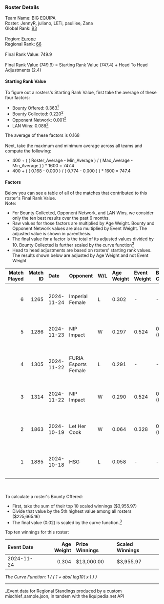### Roster Details<br />
Team Name: BIG EQUIPA<br />
Roster: JennyR, juliano, LETi, pauliiee, Zana<br />
Global Rank: [93](../../standings_global_2025_04_07.md)<br />
<br />
Region: [Europe]( ../../standings_europe_2025_04_07.md)<br />
Regional Rank: [66]( ../../standings_europe_2025_04_07.md)<br />
<br />
Final Rank Value:  749.9<br />
<br />
Final Rank Value (749.9) = Starting Rank Value (747.4) + Head To Head Adjustments (2.4)<br />

#### Starting Rank Value<br />
To figure out a rosters's Starting Rank Value, first take the average of these four factors:<br />
- Bounty Offered: 0.363[<sup>1</sup>](#table2)
- Bounty Collected: 0.220[<sup>2</sup>](#table1)
- Opponent Network: 0.001[<sup>2</sup>](#table1)
- LAN Wins: 0.088[<sup>2</sup>](#table1)

The average of these factors is 0.168<br />
<br />
Next, take the maximum and minimum average across all teams and compute the following:<br />
- 400 + ( ( Roster_Average - Min_Average ) / ( Max_Average - Min_Average ) ) * 1600 = 747.4
- 400 + ( ( 0.168 - 0.000 ) / ( 0.774 - 0.000 ) ) * 1600 = 747.4


#### Factors<br />
Below you can see a table of all of the matches that contributed to this roster's Final Rank Value.<br />
Note:<br />

- For Bounty Collected, Opponent Network, and LAN Wins, we consider only the ten best results over the past 6 months.
- Raw values for those factors are multiplied by Age Weight. Bounty and Opponent Network values are also multiplied by Event Weight. The adjusted value is shown in parenthesis.
- The final value for a factor is the total of its adjusted values divided by 10. Bounty Collected is further scaled by the curve function[<sup>3</sup>](#curveFunction)
- Head to head adjustments are based on rosters' starting rank values. The results shown below are adjusted by Age Weight and not Event Weight
<span id="table1"></span><br />


| Match Played | Match ID | Date       | Opponent             | W/L | Age Weight | Event Weight | Bounty Collected | Opponent Network | LAN Wins  | H2H Adj. | Roster                                |
| -: | -: | :- | :- | :- | :- | :- | :- | :- | :- | -: | :- |
|            6 |     1265 | 2024-11-24 | Imperial Female      | L   | 0.302      | -            | -                | -                | -         |    -2.20 | JennyR, juliano, LETi, pauliiee, Zana |
|            5 |     1286 | 2024-11-23 | NIP Impact           | W   | 0.297      | 0.524        | 0.009 (0.001)    | 0.024 (0.004)    | 1 (0.297) |     3.96 | JennyR, juliano, LETi, pauliiee, Zana |
|            4 |     1305 | 2024-11-22 | FURIA Esports Female | L   | 0.291      | -            | -                | -                | -         |    -2.61 | JennyR, juliano, LETi, pauliiee, Zana |
|            3 |     1314 | 2024-11-22 | NIP Impact           | W   | 0.290      | 0.524        | 0.009 (0.001)    | 0.024 (0.004)    | 1 (0.290) |     3.88 | JennyR, juliano, LETi, pauliiee, Zana |
|            2 |     1863 | 2024-10-19 | Let Her Cook         | W   | 0.064      | 0.328        | 0.001 (0.000)    | 0.005 (0.000)    | 0 (0.000) |     0.64 | JennyR, juliano, LETi, pauliiee, Zana |
|            1 |     1885 | 2024-10-18 | HSG                  | L   | 0.058      | -            | -                | -                | -         |    -1.24 | JennyR, juliano, LETi, pauliiee, Zana |

<br />
<span id="table2"></span><br />
To calculate a roster's Bounty Offered:<br />

- First, take the sum of their top 10 scaled winnings ($3,955.97)
- Divide that value by the 5th highest value among all rosters ($225,665.16)
- The final value (0.02) is scaled by the curve function.[<sup>3</sup>](#curveFunction)

Top ten winnings for this roster:<br />

| Event Date | Age Weight | Prize Winnings | Scaled Winnings |
| :- | -: | :- | :- |
| 2024-11-24 |      0.304 | $13,000.00     | $3,955.97       |


<span id="curveFunction"></span>_The Curve Function: 1 / ( 1 + abs( log10( x ) ) )_<br />

---
_Event data for Regional Standings produced by a custom mischief_sample.json, in tandem with the liquipedia.net API<br />
